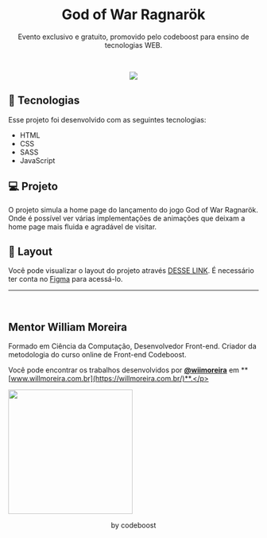 
<h1 align="center"> God of War Ragnarök </h1>

<p align="center">
Evento exclusivo e gratuito, promovido pelo codeboost para ensino de tecnologias WEB.
</p>

<br>

<p align="center">
  <img src="https://s3.us-west-2.amazonaws.com/secure.notion-static.com/445152cd-63fb-4e93-82f0-31aa0a8d00e0/landing_page_completa_do_projeto.jpg?X-Amz-Algorithm=AWS4-HMAC-SHA256&X-Amz-Content-Sha256=UNSIGNED-PAYLOAD&X-Amz-Credential=AKIAT73L2G45EIPT3X45%2F20221127%2Fus-west-2%2Fs3%2Faws4_request&X-Amz-Date=20221127T022319Z&X-Amz-Expires=86400&X-Amz-Signature=12753e87ab0357bea5a19a7841589c2a1393af753fe2e4b88b8df6c469272c60&X-Amz-SignedHeaders=host&response-content-disposition=filename%3D%22landing%2520page%2520completa%2520do%2520projeto.jpg%22&x-id=GetObject">
</p>

## 🚀 Tecnologias

Esse projeto foi desenvolvido com as seguintes tecnologias:

- HTML
- CSS
- SASS
- JavaScript


## 💻 Projeto

O projeto simula a home page do lançamento do jogo God of War Ragnarök. Onde é possível ver várias implementações de animações que deixam a home page mais fluida e agradável de visitar.

## 🔖 Layout

Você pode visualizar o layout do projeto através [DESSE LINK](https://www.figma.com/file/BPHOdrrzDnuvKPurADmIsW/Codeboost---God-of-War-Ragnarok?node-id=0%3A1&t=OA84dNjI9xfIFibb-0). É necessário ter conta no [Figma](https://figma.com) para acessá-lo.

---

<br>

## Mentor William Moreira
<p>Formado em Ciência da Computação, Desenvolvedor Front-end. Criador da metodologia do curso online de Front-end Codeboost.

Você pode encontrar os trabalhos desenvolvidos por **[@wiimoreira](https://www.instagram.com/wiimoreira)** em **[www.willmoreira.com.br](https://willmoreira.com.br/)**.</p>

<img width="250" src="https://codeboost.com.br/img/william.jpg">

<p align="center">by codeboost</p>
